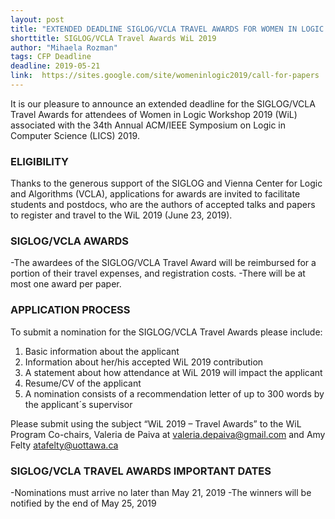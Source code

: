 ```yaml
---
layout: post
title: "EXTENDED DEADLINE SIGLOG/VCLA TRAVEL AWARDS FOR WOMEN IN LOGIC WORKSHOP 2019 (WiL 2019)"
shorttitle: SIGLOG/VCLA Travel Awards WiL 2019
author: "Mihaela Rozman"
tags: CFP Deadline
deadline: 2019-05-21
link:  https://sites.google.com/site/womeninlogic2019/call-for-papers
---
```


It is our pleasure to announce an extended deadline for the SIGLOG/VCLA Travel Awards for attendees of Women in Logic Workshop 2019 (WiL) associated with the 34th Annual ACM/IEEE Symposium on Logic in Computer Science (LICS) 2019.

### ELIGIBILITY
Thanks to the generous support of the SIGLOG and Vienna Center for Logic and Algorithms (VCLA), applications for awards are invited to facilitate students and postdocs, who are the authors of accepted talks and papers to register and travel to the WiL 2019 (June 23, 2019).

### SIGLOG/VCLA AWARDS 

-The awardees of the SIGLOG/VCLA Travel Award will be reimbursed for a portion of their travel expenses, and registration costs.
-There will be at most one award per paper.

### APPLICATION PROCESS

To submit a nomination for the SIGLOG/VCLA Travel Awards please include:
1. Basic information about the applicant 
2. Information about her/his accepted WiL 2019 contribution
3. A statement about how attendance at WiL 2019 will impact the applicant
4. Resume/CV of the applicant
5. A nomination consists of a recommendation letter of up to 300 words by the applicant´s supervisor

Please submit using the subject “WiL 2019 – Travel Awards” to the WiL Program Co-chairs, Valeria de Paiva at valeria.depaiva@gmail.com and Amy Felty atafelty@uottawa.ca

### SIGLOG/VCLA TRAVEL AWARDS IMPORTANT DATES 

-Nominations must arrive no later than May 21, 2019
-The winners will be notified by the end of May 25, 2019
